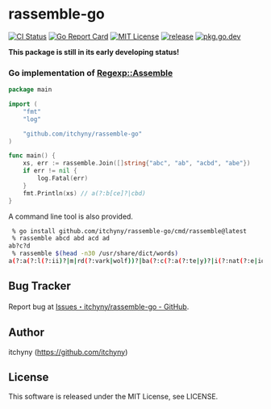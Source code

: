 # rassemble-go
[![CI Status](https://github.com/itchyny/rassemble-go/workflows/CI/badge.svg)](https://github.com/itchyny/rassemble-go/actions)
[![Go Report Card](https://goreportcard.com/badge/github.com/itchyny/rassemble-go)](https://goreportcard.com/report/github.com/itchyny/rassemble-go)
[![MIT License](https://img.shields.io/badge/license-MIT-blue.svg)](https://github.com/itchyny/rassemble-go/blob/main/LICENSE)
[![release](https://img.shields.io/github/release/itchyny/rassemble-go/all.svg)](https://github.com/itchyny/rassemble-go/releases)
[![pkg.go.dev](https://pkg.go.dev/badge/github.com/itchyny/rassemble-go)](https://pkg.go.dev/github.com/itchyny/rassemble-go)

**This package is still in its early developing status!**

### Go implementation of [Regexp::Assemble](https://metacpan.org/pod/Regexp::Assemble)
```go
package main

import (
	"fmt"
	"log"

	"github.com/itchyny/rassemble-go"
)

func main() {
	xs, err := rassemble.Join([]string{"abc", "ab", "acbd", "abe"})
	if err != nil {
		log.Fatal(err)
	}
	fmt.Println(xs) // a(?:b[ce]?|cbd)
}
```

A command line tool is also provided.
```sh
 % go install github.com/itchyny/rassemble-go/cmd/rassemble@latest
 % rassemble abcd abd acd ad
ab?c?d
 % rassemble $(head -n30 /usr/share/dict/words)
a(?:a(?:l(?:ii)?|m|rd(?:vark|wolf))?|ba(?:c(?:a(?:te|y)?|i(?:nat(?:e|ion)|s(?:cus|t))|k|tinal(?:ly)?)?)?)?|A(?:a(?:ni|r(?:on(?:i(?:c(?:al)?|t(?:e|ic)))?|u))|b(?:ab(?:deh|ua))?)?
```

## Bug Tracker
Report bug at [Issues・itchyny/rassemble-go - GitHub](https://github.com/itchyny/rassemble-go/issues).

## Author
itchyny (https://github.com/itchyny)

## License
This software is released under the MIT License, see LICENSE.
